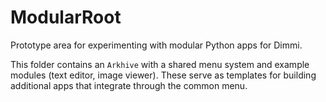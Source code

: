 # ModularRoot

Prototype area for experimenting with modular Python apps for Dimmi.

This folder contains an `Arkhive` with a shared menu system and example modules (text editor, image viewer). These serve as templates for building additional apps that integrate through the common menu.
